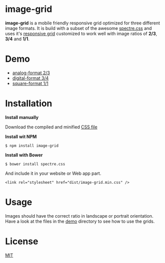 # image-grid

**image-grid** is a mobile friendly responsive grid optimized for three different image formats. It is build with a subset of the awesome [spectre.css](https://github.com/picturepan2/spectre) and uses it's [responsive grid](http://picturepan2.github.io/spectre/#responsive) customized to work well with image ratios of **2/3**, **3/4** and **1/1**.  

# Demo

* [analog-format 2/3](https://fgrimme.github.io/demo/analog.html)
* [digital-format 3/4](https://fgrimme.github.io/demo/digital.html)
* [square-format 1/1](https://fgrimme.github.io/demo/square.html)

# Installation

**Install manually**

Download the compiled and minified [CSS file](https://github.com/fgrimme/image-grid/blob/master/dist/image-grid.min.css)

**Install wit NPM**

`$ npm install image-grid`

**Install with Bower**

`$ bower install spectre.css`

And include it in your website or Web app <head> part.

`<link rel="stylesheet" href="dist/image-grid.min.css" />`

# Usage

Images should have the correct ratio in landscape or portrait orientation. Have a look at the files in the [demo](https://github.com/fgrimme/image-grid/blob/master/) directory to see how to use the grids. 


# License
[MIT]()
